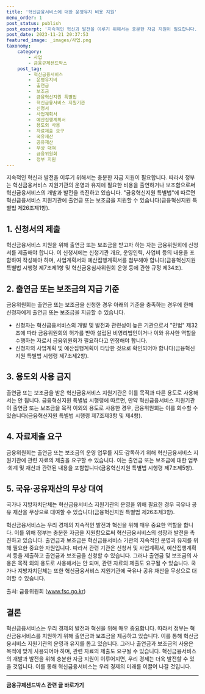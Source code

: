 ```yaml
---
title: '혁신금융서비스에 대한 운영유지 비용 지원'
menu_order: 1
post_status: publish
post_excerpt: '지속적인 혁신과 발전을 이루기 위해서는 충분한 자금 지원이 필요합니다. 따라서 정부는 혁신금융서비스 지원기관의 운영과 유지에 필요한 비용을 출연하거나 보조함으로써 혁신금융서비스의 개발과 발전을 촉진하고 있습니다.  금융혁신지원 특별법 에 따르면 혁신금융서비스 지원기관에 출연금 또는 보조금을 지원할 수 있습니다 금융혁신지원 특별법 제26조제1항 .'
post_date: 2023-11-21 20:37:53
featured_image: _images/사업.png
taxonomy:
    category:
        - 사업
        - 금융규제샌드박스
    post_tag:
        - 혁신금융서비스
        -  운영유지비
        -  출연금
        -  보조금
        -  금융혁신지원 특별법
        -  혁신금융서비스 지원기관
        -  신청서
        -  사업계획서
        -  예산집행계획서
        -  용도외 사용
        -  자료제출 요구
        -  국유재산
        -  공유재산
        -  무상 대여
        -  금융위원회
        -  정부 지원
---
```



지속적인 혁신과 발전을 이루기 위해서는 충분한 자금 지원이 필요합니다. 따라서 정부는 혁신금융서비스 지원기관의 운영과 유지에 필요한 비용을 출연하거나 보조함으로써 혁신금융서비스의 개발과 발전을 촉진하고 있습니다. "금융혁신지원 특별법"에 따르면 혁신금융서비스 지원기관에 출연금 또는 보조금을 지원할 수 있습니다(금융혁신지원 특별법 제26조제1항).

## 1. 신청서의 제출

혁신금융서비스 지원을 위해 출연금 또는 보조금을 받고자 하는 자는 금융위원회에 신청서를 제출해야 합니다. 이 신청서에는 신청기관 개요, 운영인력, 사업비 등의 내용을 포함하여 작성해야 하며, 사업계획서와 예산집행계획서를 첨부해야 합니다(금융혁신지원 특별법 시행령 제7조제1항 및 혁신금융심사위원회 운영 등에 관한 규정 제34조).

## 2. 출연금 또는 보조금의 지급 기준

금융위원회는 출연금 또는 보조금을 신청한 경우 아래의 기준을 충족하는 경우에 한해 신청자에게 출연금 또는 보조금을 지급할 수 있습니다.

- 신청자는 혁신금융서비스의 개발 및 발전과 관련성이 높은 기관으로서 "민법" 제32조에 따라 금융위원회의 허가를 받아 설립된 비영리법인이거나 이와 유사한 역할을 수행하는 자로서 금융위원회가 필요하다고 인정해야 합니다.
- 신청자의 사업계획 및 예산집행계획이 타당한 것으로 확인되어야 합니다(금융혁신지원 특별법 시행령 제7조제2항).

## 3. 용도외 사용 금지

출연금 또는 보조금을 받은 혁신금융서비스 지원기관은 이를 목적과 다른 용도로 사용해서는 안 됩니다. 금융혁신지원 특별법 시행령에 따르면, 만약 혁신금융서비스 지원기관이 출연금 또는 보조금을 목적 이외의 용도로 사용한 경우, 금융위원회는 이를 회수할 수 있습니다(금융혁신지원 특별법 시행령 제7조제3항 및 제4항).

## 4. 자료제출 요구

금융위원회는 출연금 또는 보조금의 운영 업무를 지도·감독하기 위해 혁신금융서비스 지원기관에 관련 자료의 제출을 요구할 수 있습니다. 이는 출연금 또는 보조금에 대한 업무·회계 및 재산과 관련된 내용을 포함합니다(금융혁신지원 특별법 시행령 제7조제5항).

## 5. 국유·공유재산의 무상 대여

국가나 지방자치단체는 혁신금융서비스 지원기관의 운영을 위해 필요한 경우 국유나 공유 재산을 무상으로 대여할 수 있습니다(금융혁신지원 특별법 제26조제3항).

혁신금융서비스는 우리 경제의 지속적인 발전과 혁신을 위해 매우 중요한 역할을 합니다. 이를 위해 정부는 충분한 자금을 지원함으로써 혁신금융서비스의 성장과 발전을 촉진하고 있습니다. 출연금과 보조금은 혁신금융서비스 기관의 지속적인 운영과 유지를 위해 필요한 중요한 자원입니다. 따라서 관련 기관은 신청서 및 사업계획서, 예산집행계획서 등을 제출하고 출연금과 보조금을 신청할 수 있습니다. 그러나 출연금 및 보조금의 사용은 목적 외의 용도로 사용해서는 안 되며, 관련 자료의 제출도 요구될 수 있습니다. 국가나 지방자치단체는 또한 혁신금융서비스 지원기관에 국유나 공유 재산을 무상으로 대여할 수 있습니다.

출처: 금융위원회 (www.fsc.go.kr)

## 결론

혁신금융서비스는 우리 경제의 발전과 혁신을 위해 매우 중요합니다. 따라서 정부는 혁신금융서비스를 지원하기 위해 출연금과 보조금을 제공하고 있습니다. 이를 통해 혁신금융서비스 지원기관의 운영과 유지를 돕고 있습니다. 그러나 출연금과 보조금의 사용은 목적에 맞게 사용되어야 하며, 관련 자료의 제출도 요구될 수 있습니다. 혁신금융서비스의 개발과 발전을 위해 충분한 자금 지원이 이루어지면, 우리 경제는 더욱 발전할 수 있을 것입니다. 이를 통해 혁신금융서비스는 우리 경제의 미래를 이끌어 나갈 것입니다.
<!-- wp:separator -->
<hr class="wp-block-separator has-alpha-channel-opacity"/>
<!-- /wp:separator -->

<!-- wp:group {"backgroundColor":"base","layout":{"type":"constrained"}} -->
<div class="wp-block-group has-base-background-color has-background"><!-- wp:paragraph {"align":"center","fontSize":"medium"} -->
<p class="has-text-align-center has-large-font-size"><strong>금융규제샌드박스 관련 글 바로가기</strong></p>
<!-- /wp:paragraph -->


<!-- wp:latest-posts
{"categories":[{"id":27797,"count":19,"description":"","link":"https://uknowlaw.com/category/%ea%b8%88%ec%9c%b5%ea%b7%9c%ec%a0%9c%ec%83%8c%eb%93%9c%eb%b0%95%ec%8a%a4/","name":"금융규제샌드박스","slug":"금융규제샌드박스","taxonomy":"category","parent":0,"meta":[],"_links":{"self":[{"href":"https://uknowlaw.com/wp-json/wp/v2/categories/27797"}],"collection":[{"href":"https://uknowlaw.com/wp-json/wp/v2/categories"}],"about":[{"href":"https://uknowlaw.com/wp-json/wp/v2/taxonomies/category"}],"wp:post_type":[{"href":"https://uknowlaw.com/wp-json/wp/v2/posts?categories=27797"}],"curies":[{"name":"wp","href":"https://api.w.org/{rel}","templated":true}]}}],"postsToShow":100,"excerptLength":28,"postLayout":"grid","columns":2,"featuredImageAlign":"left","featuredImageSizeSlug":"large","fontSize":"small"} /--></div>
<!-- /wp:group -->